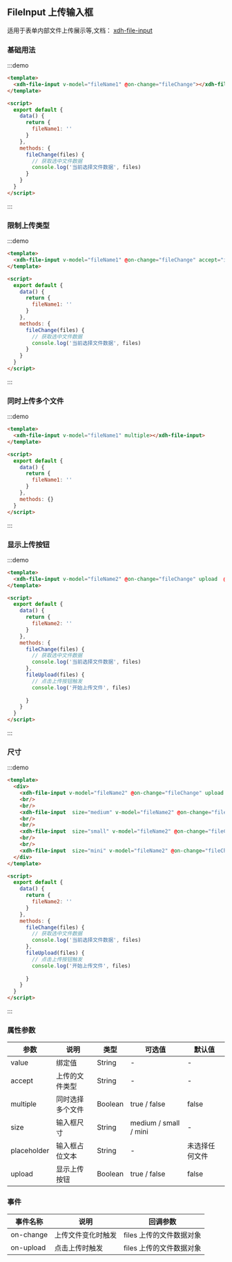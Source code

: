 <script>
import XdhFileInput from '@/widgets/xdh-file-input'
export default {
  components: {
    XdhFileInput
  },
  data() {
    return {
      fileName1: '',
      fileName2: ''
    }
  },
  methods: {
    fileChange(files) {
      // 获取选中文件数据
      console.log('当前选择文件数据', files)
    },
    fileUpload(files) {
      // 点击上传按钮触发
      console.log('开始上传文件', files)
      
    }
  }
};
</script>

## FileInput 上传输入框

适用于表单内部文件上传展示等,文档： [xdh-file-input](#/src/widgets%2Fmodule-widgets_xdh-file-input.html)

### 基础用法
:::demo
```html
<template>
  <xdh-file-input v-model="fileName1" @on-change="fileChange"></xdh-file-input>
</template>

<script>
  export default {
    data() {
      return {
        fileName1: ''
      }
    },
    methods: {
      fileChange(files) {
        // 获取选中文件数据
        console.log('当前选择文件数据', files)
      }
    }
  }
</script>
```
:::

### 限制上传类型
:::demo
```html
<template>
  <xdh-file-input v-model="fileName1" @on-change="fileChange" accept="image/gif, image/jpeg"></xdh-file-input>
</template>

<script>
  export default {
    data() {
      return {
        fileName1: ''
      }
    },
    methods: {
      fileChange(files) {
        // 获取选中文件数据
        console.log('当前选择文件数据', files)
      }
    }
  }
</script>
```
:::

### 同时上传多个文件
:::demo
```html
<template>
  <xdh-file-input v-model="fileName1" multiple></xdh-file-input>
</template>

<script>
  export default {
    data() {
      return {
        fileName1: ''
      }
    },
    methods: {}
  }
</script>
```
:::

### 显示上传按钮
:::demo
```html
<template>
  <xdh-file-input v-model="fileName2" @on-change="fileChange" upload  @on-upload="fileUpload"></xdh-file-input>
</template>

<script>
  export default {
    data() {
      return {
        fileName2: ''
      }
    },
    methods: {
      fileChange(files) {
        // 获取选中文件数据
        console.log('当前选择文件数据', files)
      },
      fileUpload(files) {
        // 点击上传按钮触发
        console.log('开始上传文件', files)
        
      }
    }
  }
</script>
```
:::

### 尺寸

:::demo
```html
<template>
  <div>
    <xdh-file-input v-model="fileName2" @on-change="fileChange" upload  @on-upload="fileUpload"></xdh-file-input>
    <br/>
    <br/>
    <xdh-file-input  size="medium" v-model="fileName2" @on-change="fileChange" upload  @on-upload="fileUpload"></xdh-file-input>
    <br/>
    <br/>
    <xdh-file-input  size="small" v-model="fileName2" @on-change="fileChange" upload  @on-upload="fileUpload"></xdh-file-input>
    <br/>
    <br/>
    <xdh-file-input  size="mini" v-model="fileName2" @on-change="fileChange" upload  @on-upload="fileUpload"></xdh-file-input>
  </div>
</template>

<script>
  export default {
    data() {
      return {
        fileName2: ''
      }
    },
    methods: {
      fileChange(files) {
        // 获取选中文件数据
        console.log('当前选择文件数据', files)
      },
      fileUpload(files) {
        // 点击上传按钮触发
        console.log('开始上传文件', files)
        
      }
    }
  }
</script>
```
:::

### 属性参数

| 参数 | 说明 | 类型 | 可选值 | 默认值 |
|----|----|----|----|----|
| value | 绑定值 | String | - | - |
| accept | 上传的文件类型 | String | - | - |
| multiple | 同时选择多个文件 | Boolean | true / false | false |
| size | 输入框尺寸 | String | medium / small / mini | - |
| placeholder | 输入框占位文本 | String | - | 未选择任何文件 |
| upload | 显示上传按钮 | Boolean | true / false | false |

### 事件

| 事件名称 | 说明 | 回调参数 |
|-----|-----|----|
| on-change | 上传文件变化时触发 | files 上传的文件数据对象 |
| on-upload | 点击上传时触发 | files 上传的文件数据对象 |

